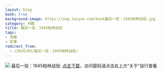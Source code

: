 ```yaml
---
layout: blog
book: true
background-image: https://img.locyoo.com/book最后一役：1945柏林战役.jpg
category: 书籍
title: 最后一役：1945柏林战役
tags:
- 书籍
- 军事
redirect_from:
  - /2024/03/最后一役：1945柏林战役/
---
```

![](https://img.locyoo.com/book最后一役：1945柏林战役.jpg)
最后一役：1945柏林战役: <a name = "ref1" href="https://url18.ctfile.com/f/50983618-1253432455-b0d595?p=3619">点击下载</a>，访问密码请点击右上方“关于”自行查看